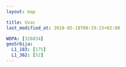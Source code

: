 ```yaml
---
layout: map

title: Uvac
last_modified_at: 2018-05-18T00:19:15+02:00

WDPA: [328834]
geoSrbija:
  L1_183: [175]
  L1_362: [52]
---
```

